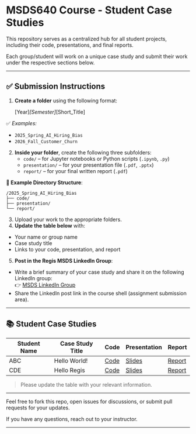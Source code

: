 # MSDS640 Course - Student Case Studies

This repository serves as a centralized hub for all student projects, including their code, presentations, and final reports.

Each group/student will work on a unique case study and submit their work under the respective sections below. 

---

## ✅ Submission Instructions

1. **Create a folder** using the following format:

   [Year]_[Semester]_[Short_Title]
   
✅ *Examples:*
- `2025_Spring_AI_Hiring_Bias`
- `2026_Fall_Customer_Churn`
  
2. **Inside your folder**, create the following three subfolders:
   - `code/` – for Jupyter notebooks or Python scripts (`.ipynb`, `.py`)
   - `presentation/` – for your presentation file (`.pdf`, `.pptx`)
   - `report/` – for your final written report (`.pdf`)

**📁 Example Directory Structure**:
```plaintext
/2025_Spring_AI_Hiring_Bias
├── code/
├── presentation/
└── report/
```

3. Upload your work to the appropriate folders.
4. **Update the table below** with:
- Your name or group name
- Case study title
- Links to your code, presentation, and report

5. **Post in the Regis MSDS LinkedIn Group**:
- Write a brief summary of your case study and share it on the following LinkedIn group:  
  👉 [MSDS LinkedIn Group](https://www.linkedin.com/groups/12682252/)
- Share the LinkedIn post link in the course shell (assignment submission area).

---

## 📚 Student Case Studies

| Student Name | Case Study Title | Code | Presentation | Report |
|--------------|------------------|------|--------------|--------|
| ABC          | Hello World!     | [Code](link-to-code) | [Slides](link-to-presentation) | [Report](link-to-report) |
| CDE          | Hello Regis      | [Code](link-to-code) | [Slides](link-to-presentation) | [Report](link-to-report) |

> Please update the table with your relevant information.

---

Feel free to fork this repo, open issues for discussions, or submit pull requests for your updates.

If you have any questions, reach out to your instructor.

---
